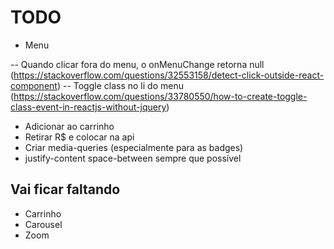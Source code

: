 # TODO

- Menu

-- Quando clicar fora do menu, o onMenuChange retorna null (https://stackoverflow.com/questions/32553158/detect-click-outside-react-component)
-- Toggle class no li do menu (https://stackoverflow.com/questions/33780550/how-to-create-toggle-class-event-in-reactjs-without-jquery)

- Adicionar ao carrinho
- Retirar R$ e colocar na api
- Criar media-queries (especialmente para as badges)
- justify-content space-between sempre que possível

## Vai ficar faltando

- Carrinho
- Carousel
- Zoom